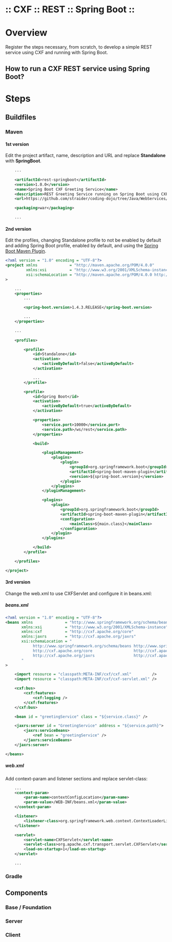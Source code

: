 ﻿:: CXF :: REST :: Spring Boot ::
================================

# Overview

Register the steps necessary, from scratch, to develop a simple REST service using CXF and running with Spring Boot.

## How to run a CXF REST service using Spring Boot?

# Steps

## Buildfiles

### Maven

#### 1st version

Edit the project artifact, name, description and URL and replace **Standalone** with **SpringBoot**.

```xml
    ...
    
    <artifactId>rest-springboot</artifactId>
    <version>1.0.0</version>
    <name>Spring Boot CXF Greeting Service</name>
    <description>REST Greeting Service running on Spring Boot using CXF (JAX-RS implementation).</description>
    <url>https://github.com/straider/coding-dojo/tree/Java/WebServices/CXF/REST/SpringBoot</url>

    <packaging>war</packaging>

    ...
```

#### 2nd version

Edit the profiles, changing Standalone profile to not be enabled by default and adding Spring Boot profile, enabled by default, and using the [Spring Boot Maven Plugin](http://docs.spring.io/spring-boot/docs/1.4.3.RELEASE/maven-plugin/).

```xml
<?xml version = "1.0" encoding = "UTF-8"?>
<project xmlns              = "http://maven.apache.org/POM/4.0.0"
         xmlns:xsi          = "http://www.w3.org/2001/XMLSchema-instance"
         xsi:schemaLocation = "http://maven.apache.org/POM/4.0.0 http://maven.apache.org/xsd/maven-4.0.0.xsd"
>

    ...
    <properties>
        ...

        <spring-boot.version>1.4.3.RELEASE</spring-boot.version>

        ...
    </properties>

    ...
    
    <profiles>

        <profile>
            <id>Standalone</id>
            <activation>
                <activeByDefault>false</activeByDefault>
            </activation>

            ...
        </profile>

        <profile>
            <id>Spring Boot</id>
            <activation>
                <activeByDefault>true</activeByDefault>
            </activation>

            <properties>
                <service.port>10000</service.port>
                <service.path>/ws/rest</service.path>
            </properties>

            <build>

                <pluginManagement>
                    <plugins>
                        <plugin>
                            <groupId>org.springframework.boot</groupId>
                            <artifactId>spring-boot-maven-plugin</artifactId>
                            <version>${spring-boot.version}</version>
                        </plugin>
                    </plugins>
                </pluginManagement>

                <plugins>
                    <plugin>
                        <groupId>org.springframework.boot</groupId>
                        <artifactId>spring-boot-maven-plugin</artifactId>
                        <configuration>
                            <mainClass>${main.class}</mainClass>
                        </configuration>
                    </plugin>
                </plugins>

            </build>
        </profile>

    </profiles>

</project>
```

#### 3rd version

Change the web.xml to use CXFServlet and configure it in beans.xml:

##### beans.xml

```xml
<?xml version = "1.0" encoding = "UTF-8"?>
<beans xmlns              = "http://www.springframework.org/schema/beans"
       xmlns:xsi          = "http://www.w3.org/2001/XMLSchema-instance"
       xmlns:cxf          = "http://cxf.apache.org/core"
       xmlns:jaxrs        = "http://cxf.apache.org/jaxrs"
       xsi:schemaLocation = "
			http://www.springframework.org/schema/beans http://www.springframework.org/schema/beans/spring-beans.xsd
			http://cxf.apache.org/core                  http://cxf.apache.org/schemas/core.xsd
			http://cxf.apache.org/jaxrs                 http://cxf.apache.org/schemas/jaxrs.xsd
       "
>

    <import resource = "classpath:META-INF/cxf/cxf.xml"         />
    <import resource = "classpath:META-INF/cxf/cxf-servlet.xml" />

    <cxf:bus>
        <cxf:features>
            <cxf:logging />
        </cxf:features>
    </cxf:bus>

    <bean id = "greetingService" class = "${service.class}" />

    <jaxrs:server id = "GreetingService" address = "${service.path}">
        <jaxrs:serviceBeans>
            <ref bean = "greetingService" />
        </jaxrs:serviceBeans>
    </jaxrs:server>

</beans>
```

##### web.xml

Add context-param and listener sections and replace servlet-class:

```xml
    ...
    <context-param>
        <param-name>contextConfigLocation</param-name>
        <param-value>/WEB-INF/beans.xml</param-value>
    </context-param>

    <listener>
        <listener-class>org.springframework.web.context.ContextLoaderListener</listener-class>
    </listener>

    <servlet>
        <servlet-name>CXFServlet</servlet-name>
        <servlet-class>org.apache.cxf.transport.servlet.CXFServlet</servlet-class>
        <load-on-startup>1</load-on-startup>
    </servlet>

    ...
```

### Gradle

## Components

### Base / Foundation

### Server

### Client

